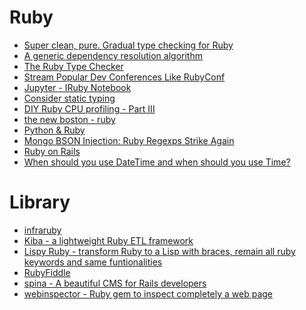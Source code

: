 Ruby
====
* [Super clean, pure. Gradual type checking for Ruby](https://github.com/gogotanaka/Rubype)
* [A generic dependency resolution algorithm](https://github.com/CocoaPods/Molinillo)
* [The Ruby Type Checker](http://www.cs.umd.edu/~jfoster/papers/oops13.pdf)
* [Stream Popular Dev Conferences Like RubyConf](http://confreaks.tv/events)
* [Jupyter - IRuby Notebook](http://blog.nacyot.com/presentations/rorlab_jupyter/)
* [Consider static typing](http://codon.com/consider-static-typing)
* [DIY Ruby CPU profiling - Part III](http://crypt.codemancers.com/posts/2015-04-15-diy-ruby-cpu-profiling-part-iii/)
* [the new boston - ruby](https://www.youtube.com/playlist?list=PL1512BD72E7C9FFCA)
* [Python & Ruby](https://opentutorials.org/module/1569)
* [Mongo BSON Injection: Ruby Regexps Strike Again](http://sakurity.com/blog/2015/06/04/mongo_ruby_regexp.html?)
* [Ruby on Rails](https://www.youtube.com/playlist?list=PLxxA5z-8B2xmrhj6U1Id6aEjMHV41PrwU)
* [When should you use DateTime and when should you use Time?](https://gist.github.com/pixeltrix/e2298822dd89d854444b)

# Library
* [infraruby](http://infraruby.com/)
* [Kiba - a lightweight Ruby ETL framework](http://www.kiba-etl.org/)
* [Lispy Ruby - transform Ruby to a Lisp with braces, remain all ruby keywords and same funtionalities](https://github.com/thetrung/lrb)
* [RubyFiddle](http://rubyfiddle.com/)
* [spina - A beautiful CMS for Rails developers](http://www.spinacms.com/)
* [webinspector - Ruby gem to inspect completely a web page](https://github.com/davidesantangelo/webinspector)